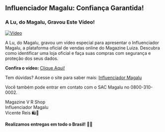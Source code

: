## **Influenciador Magalu: Confiança Garantida!**

### A Lu, do Magalu, Gravou Este Vídeo!

[![Vídeo](https://img.youtube.com/vi/nJb98oWIcqw/0.jpg)](https://www.youtube.com/watch?v=nJb98oWIcqw)

A Lu, do Magalu, gravou um vídeo especial para apresentar o Influenciador Magalu, a plataforma oficial de vendas online do Magazine Luiza. Descubra como identificar uma loja oficial e faça suas compras com segurança e proteção dos seus dados.

**Confira o vídeo:** 
[Clique Aqui!](https://www.youtube.com/watch?v=nJb98oWIcqw)

Tem dúvidas? Acesse o site para saber mais: 
[Influenciador Magalu](https://www.influenciadormagalu.com.br/vrshop)

Você também pode entrar em contato com o SAC Magalu no 0800-310-0002.

Magazine V R Shop  
Influenciador Magalu  
Vicente Reis 🛍️💙  

**Realizamos entregas em todo o Brasil!** 🚐🛫
